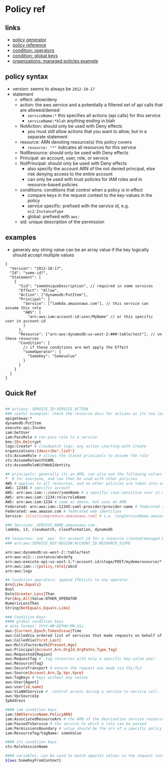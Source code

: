 # Policy ref

## links

- [policy generator](https://awspolicygen.s3.amazonaws.com/policygen.html)
- [policy reference](https://docs.aws.amazon.com/IAM/latest/UserGuide/reference_policies_elements.html)
- [condition: operators](https://docs.aws.amazon.com/IAM/latest/UserGuide/reference_policies_elements_condition_operators.html)
- [condition: global keys](https://docs.aws.amazon.com/IAM/latest/UserGuide/reference_policies_condition-keys.html)
- [organizations: managed policies example](https://docs.aws.amazon.com/organizations/latest/userguide/orgs_manage_policies_example-scps.html)

## policy syntax

- version: seems to always be `2012-10-17`
- statement
  - effect: allow/deny
  - action: the aws service and a potentially a filtered set of api calls that are allowed/denied
    - `serviceName:*` this specifies all actions (api calls) for this service
    - `serviceName:*blah` anything ending in blah
  - NotAction: should only be used with Deny effects
    - you must still allow actions that you want to allow, but in a separate statement
  - resource: ARN denoting resource(s) this policy covers
    - `resource: "*"` indicates all resources for this service
  - NotResource: should only be used with Deny effects
  - Principal: an account, user, role, or service
  - NotPrincipal: should only be used with Deny effects
    - also specify the account ARN of the not denied principal, else risk denying access to the entire account
    - can only be used with trust policies for IAM roles and in resource-based policies
  - conditions: conditions that control when a policy is in effect
    - compare keys in the request context to the key-values in the policy
    - service specific: prefixed with the service id, e.g. `ec2:InstanceType`
    - global: prefixed with `aws:`
  - sid: unique description of the permission

## examples

- generaly any string value can be an array value if the key logically should accept multiple values

```jsonc
{
  "Version": "2012-10-17",
  "Id": "some-id?",
  "Statement": [
    {
      "Sid": "someUniqueDescription", // required in some services
      "Effect": "Allow",
      "Action": ["dynamodb:PutItem"],
      "Principal": {
        "Service": ["lambda.amazonaws.com"], // this service can assume this role
        "AWS": [
          "arn:aws:iam:account-id:user/MyName" // or this specific user in account-id
        ]
      },
      "Resource": ["arn:aws:dynamodb:us-west-2:###:table/test"], // on these resources
      "Condition": {
        // if these conditions are met apply the Effect
        "someOperator": {
          "SomeKey": "Somevalue"
        }
      }
    }
  ]
}
```

## Quick Ref

```sh

## actions: SERVICE_ID:SERVICE_ACTION
### useful examples: check the resource docs for actions as its too long to capture here
apigateway:*
dynamodb:PutItem
execute-api:Invoke
iam:GetUser
iam:PassRole # can pass role to a service
kms:{En,De}crypt
logs:Create* # cloudwatch logs: any action starting with Create
organizations:{describe*,list*}
sts:AssumeRole # allows the stated principals to assume the rule
sts:AssumeRolewithSAML
sts:AssumeRoleWithWebIdentity

## principals: generally its an ARN, can also use the following values
*  # for everyone, and can then be used with other policies
AWS # applies to all resources, and no other policies are taken into account
AWS: 12345 # specific account
AWS: arn:aws:iam:::/user/someName # a specific case-sensitive user in an account
AWS: arn:aws:iam::1234:role/roleName
AWS: arn:aws:iam:1234 # same as above, but uses an ARN
Federated: arn:aws:iam::12345:saml-provider/provider-name # federated saml providers
Federated: www.amazon.com # federated web identities
Service: [elasticmapreduce.amazonaws.com] # i.e. longServiceName.amazonaws.com

### Services: SERVICE_NAME.amazonaws.com
lambda, s3, cloudwatch, cloudformation, dynamodb

## resources: use `aws` for account_id for a resource created/managed by aws
### arn:aws:SERVICE_KEY:REGION:ACCOUNT_ID:RESOURCE_SCOPE

arn:aws:dynamodb:us-west-2::table/test
arn:aws:ec2:::instance/abcdefg
arn:aws:execute-api:us-east-1:*:account-id/stage/POST/mydemoresource/*
arn:aws:iam:::{policy,role}/abcd
arn:aws:logs

## Condition operators: append IfExists to any operator
Arn{Like,Equals}
Bool
Date{Greater,Less}Than
For{Any,All}Value:OTHER_OPERATOR
NumericLessThan
String{NotEquals,Equals,Like}

### Condition Keys
#### global condition keys
# date format: YYYY-MM-DDTHH:MM:SSz
aws:{Current,Epoch,TokenIssue}Time
aws:CalledVia ordered list of services that made requests on behalf of a user
aws:CalledVia{First,Last}
aws:MultiFactorAuth{Present,Age}
aws:Principal{Account,Arn,OrgId,OrgPaths,Type,Tag}
aws:Requested{Region}
aws:RequestTag #  tag resources with only a specific key-value pair
aws:Resource{Tag}
aws:SecureTransport # ensure the request was made via SSL/TLS
aws:Source{Account,Arn,Ip,Vpc,Vpce}
aws:TagKeys # keys without any values
aws:User{Agent}
aws:user{id,name}
aws:ViaAWSService #  control access during a service-to-service call.
aws:VpcSourceIp
IpAddress

#### iam condition keys
iam:{AWSServiceName,PolicyARN}
iam:AssociatedResourceArn # the ARN of the destination service resource that a role can be associated with
iam:PassedToService # the service to which a role can be passed
iam:PermissionsBoundary # value should be the arn of a specific policy
iam:ResourceTag/tagName: someValue

#### sts condition keys
sts:RoleSessionName

#### variables, can be used to match against values in the request context
${aws:SomeKeyFromContext}
```
